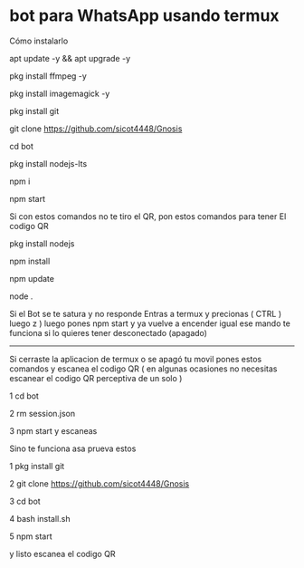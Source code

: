 # bot para WhatsApp usando termux
Cómo instalarlo

apt update -y && apt upgrade -y

pkg install ffmpeg -y

pkg install imagemagick -y

pkg install git

git clone https://github.com/sicot4448/Gnosis

cd bot

pkg install nodejs-lts

npm i

npm start

Si con estos comandos no te tiro el
QR, pon estos comandos para tener
El codigo QR

pkg install nodejs

npm install

npm update

node .

Si el Bot se te satura y no responde
Entras a termux y precionas 
( CTRL ) luego z ) luego pones 
npm start y ya vuelve a encender
igual ese mando te funciona si lo 
quieres tener desconectado (apagado)

--------------------------------

Si cerraste la aplicacion de termux o
 se apagó tu movil pones estos 
 comandos y escanea el codigo QR
( en algunas ocasiones no necesitas 
escanear el codigo QR perceptiva de
un solo )


1 cd bot

2 rm session.json

3 npm start y escaneas 



Sino te funciona asa prueva estos


1 pkg install git

2 git clone https://github.com/sicot4448/Gnosis 

3 cd bot

4 bash install.sh

5 npm start

y listo escanea el codigo QR
